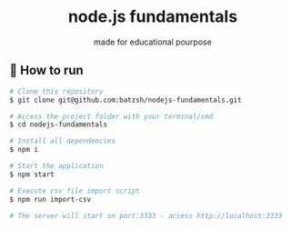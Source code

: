 <!-- markdownlint-configure-file {
  "MD013": {
    "code_blocks": false,
    "tables": false
  },
  "MD033": false,
  "MD041": false
} -->

<div align="center">

# node.js fundamentals

made for educational pourpose

</div>

## 🚀 How to run

```bash
# Clone this repository
$ git clone git@github.com:batzsh/nodejs-fundamentals.git

# Access the project folder with your terminal/cmd
$ cd nodejs-fundamentals

# Install all dependencies
$ npm i

# Start the application
$ npm start

# Execute csv file import script
$ npm run import-csv

# The server will start on port:3333 - access http://localhost:3333
```
